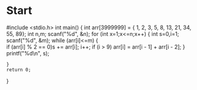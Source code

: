 # Start
#include <stdio.h>
int main()
{
	int arr[3999999] = { 1, 2, 3, 5, 8, 13, 21, 34, 55, 89};
	int n,m;
	scanf("%d", &n);
	for (int x=1;x<=n;x++)
	{
		int s=0,i=1;
		scanf("%d", &m);
		while (arr[i]<=m)
		{	
			if (arr[i] % 2 == 0)s += arr[i];
			i++;
			if (i > 9) arr[i] = arr[i - 1] + arr[i - 2];
		}
		printf("%d\n", s);

	}
	return 0;
}
